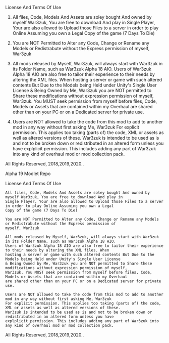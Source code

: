 License And Terms Of Use

1) All files, Code, Models And Assets are soley bought And owned by myself War3zuk, You are free to download And play in Single Player, Your are also allowed
to Upload those Files to a server in order to play Online Assuming you own a Legal Copy of the game (7 Days To Die)

2) You are NOT Permitted to Alter any Code, Change or Rename any Models or Redistrabute without the Express permission of myself, War3zuk

3) All mods released by Myself, War3zuk, will always start with War3zuk in its Folder Name, such as War3zuk Alpha 18 AIO.
Users of War3zuk Alpha 18 AIO are also free to tailor their experience to their needs by altering the XML files. When hosting a server or game with such altered
contents But Due to the Models being Held under Unity's Single User License & Being Owned by Me, War3zuk you are NOT permitted to Share these modifications without
expression permission of myself, War3zuk. You MUST seek permission from myself before files, Code, Models or Assets that are contained within my Overhaul are
shared other than on your PC or on a Dedicated server for private use.

4) Users are NOT allowed to take the code from this mod to add to another mod in any way without first asking Me, War3zuk For explicit permission. This applies 
too taking (parts of) the code, XML or assets as well as altered versions of these. War3zuk is intended to be used as is and not to be broken down or redistributed
in an altered form unless you have explplicit permission. This includes adding any part of War3zuk into any kind of overhaul mod or mod collection pack.

All Rights Reserved, 2018,2019,2020..

Alpha 19 Modlet Repo

License And Terms Of Use

    All files, Code, Models And Assets are soley bought And owned by myself War3zuk, You are free to download And play in
    Single Player, Your are also allowed to Upload those Files to a server in order to play Online Assuming you own a Legal
    Copy of the game (7 Days To Die)

    You are NOT Permitted to Alter any Code, Change or Rename any Models or Redistrabute without the Express permission of
    myself, War3zuk

    All mods released by Myself, War3zuk, will always start with War3zuk in its Folder Name, such as War3zuk Alpha 18 AIO.
    Users of War3zuk Alpha 18 AIO are also free to tailor their experience to their needs by altering the XML files. When
    hosting a server or game with such altered contents But Due to the Models being Held under Unity's Single User License
    & Being Owned by Me, War3zuk you are NOT permitted to Share these modifications without expression permission of myself,
    War3zuk. You MUST seek permission from myself before files, Code, Models or Assets that are contained within my Overhaul
    are shared other than on your PC or on a Dedicated server for private use.

    Users are NOT allowed to take the code from this mod to add to another mod in any way without first asking Me, War3zuk
    For explicit permission. This applies too taking (parts of) the code, XML or assets as well as altered versions of these.
    War3zuk is intended to be used as is and not to be broken down or redistributed in an altered form unless you have
    explplicit permission. This includes adding any part of War3zuk into any kind of overhaul mod or mod collection pack.

All Rights Reserved, 2018,2019,2020..